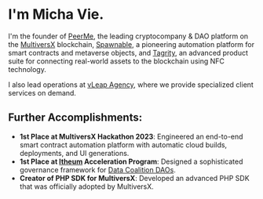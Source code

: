 # I'm Micha Vie.

I'm the founder of [PeerMe](https://peerme.io), the leading cryptocompany & DAO platform on the [MultiversX](https://multiversx.com) blockchain, [Spawnable](https://spawnable.io), a pioneering automation platform for smart contracts and metaverse objects, and [Tagrity](https://tagrity.io), an advanced product suite for connecting real-world assets to the blockchain using NFC technology.

I also lead operations at [vLeap Agency](https://vleap.io), where we provide specialized client services on demand.

## Further Accomplishments:

- **1st Place at MultiversX Hackathon 2023**: Engineered an end-to-end smart contract automation platform with automatic cloud builds, deployments, and UI generations.
- **1st Place at [Itheum](https://itheum.io) Acceleration Program**: Designed a sophisticated governance framework for [Data Coalition DAOs](https://www.itheum.io/product#coaliation-daos).
- **Creator of PHP SDK for MultiversX**: Developed an advanced PHP SDK that was officially adopted by MultiversX.
